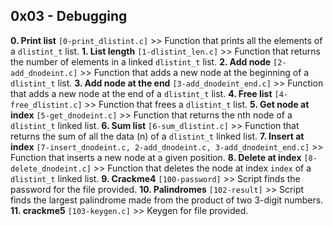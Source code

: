 ## 0x03 - Debugging

**0. Print list** `[0-print_dlistint.c]` >> Function that prints all the elements of a `dlistint_t` list.
**1. List length** `[1-dlistint_len.c]` >> Function that returns the number of elements in a linked `dlistint_t` list.
**2. Add node** `[2-add_dnodeint.c]` >> Function that adds a new node at the beginning of a `dlistint_t` list.
**3. Add node at the end** `[3-add_dnodeint_end.c]` >> Function that adds a new node at the end of a `dlistint_t` list.
**4. Free list** `[4-free_dlistint.c]` >> Function that frees a `dlistint_t` list.
**5. Get node at index** `[5-get_dnodeint.c]` >> Function that returns the nth node of a `dlistint_t` linked list.
**6. Sum list** `[6-sum_dlistint.c]` >> Function that returns the sum of all the data (n) of a `dlistint_t` linked list.
**7. Insert at index** `[7-insert_dnodeint.c, 2-add_dnodeint.c, 3-add_dnodeint_end.c]` >> Function that inserts a new node at a given position.
**8. Delete at index** `[8-delete_dnodeint.c]` >> Function that deletes the node at index `index` of a `dlistint_t` linked list.
**9. Crackme4** `[100-password]` >> Script finds the password for the file provided.
**10. Palindromes** `[102-result]` >> Script finds  the largest palindrome made from the product of two 3-digit numbers.
**11. crackme5** `[103-keygen.c]` >> Keygen for file provided.
